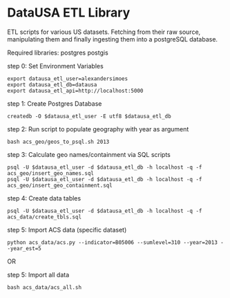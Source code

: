# DataUSA ETL Library
ETL scripts for various US datasets. Fetching from their raw source, manipulating them and finally ingesting them into a postgreSQL database.

Required libraries:
postgres
postgis

step 0: Set Environment Variables
```
export datausa_etl_user=alexandersimoes
export datausa_etl_db=datausa
export datausa_etl_api=http://localhost:5000
```

step 1: Create Postgres Database
```
createdb -O $datausa_etl_user -E utf8 $datausa_etl_db
```

step 2: Run script to populate geography with year as argument
```
bash acs_geo/geos_to_psql.sh 2013
```

step 3: Calculate geo names/containment via SQL scripts
```
psql -U $datausa_etl_user -d $datausa_etl_db -h localhost -q -f acs_geo/insert_geo_names.sql
psql -U $datausa_etl_user -d $datausa_etl_db -h localhost -q -f acs_geo/insert_geo_containment.sql
```

step 4: Create data tables
```
psql -U $datausa_etl_user -d $datausa_etl_db -h localhost -q -f acs_data/create_tbls.sql
```

step 5: Import ACS data (specific dataset)
```
python acs_data/acs.py --indicator=B05006 --sumlevel=310 --year=2013 --year_est=5
```

OR

step 5: Import all data
```
bash acs_data/acs_all.sh
```